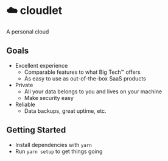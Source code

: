 # ☁️ cloudlet

A personal cloud

## Goals

- Excellent experience
  - Comparable features to what Big Tech™ offers
  - As easy to use as out-of-the-box SaaS products
- Private
  - All your data belongs to you and lives on your machine
  - Make security easy
- Reliable
  - Data backups, great uptime, etc.

## Getting Started

- Install dependencies with `yarn`
- Run `yarn setup` to get things going

